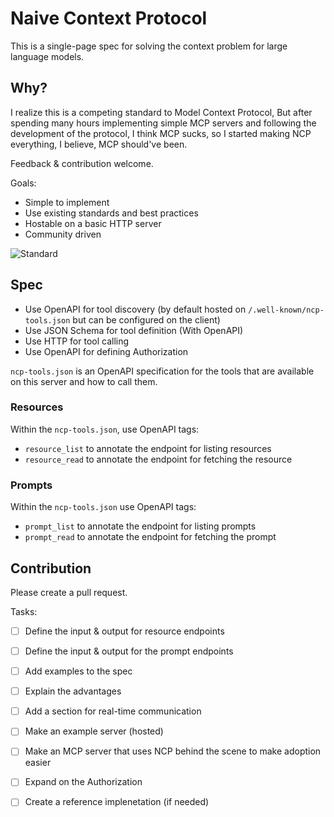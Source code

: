 # Naive Context Protocol
This is a single-page spec for solving the context problem for large language models.

## Why?
I realize this is a competing standard to Model Context Protocol,
But after spending many hours implementing simple MCP servers and following the development of the protocol,
I think MCP sucks, so I started making NCP everything, I believe, MCP should've been.

Feedback & contribution welcome.

Goals:
- Simple to implement
- Use existing standards and best practices
- Hostable on a basic HTTP server
- Community driven

![Standard](https://imgs.xkcd.com/comics/standards_2x.png)


## Spec
- Use OpenAPI for tool discovery (by default hosted on `/.well-known/ncp-tools.json` but can be configured on the client)
- Use JSON Schema for tool definition (With OpenAPI)
- Use HTTP for tool calling
- Use OpenAPI for defining Authorization

`ncp-tools.json` is an OpenAPI specification for the tools that are available on this server 
and how to call them.

### Resources
Within the `ncp-tools.json`, use OpenAPI tags:
- `resource_list` to annotate the endpoint for listing resources
- `resource_read` to annotate the endpoint for fetching the resource

### Prompts
Within the `ncp-tools.json` use OpenAPI tags:
- `prompt_list` to annotate the endpoint for listing prompts
- `prompt_read` to annotate the endpoint for fetching the prompt

## Contribution
Please create a pull request.

Tasks:
- [ ] Define the input & output for resource endpoints
- [ ] Define the input & output for the prompt endpoints
- [ ] Add examples to the spec
- [ ] Explain the advantages
- [ ] Add a section for real-time communication
- [ ] Make an example server (hosted)
- [ ] Make an MCP server that uses NCP behind the scene to make adoption easier
- [ ] Expand on the Authorization
- [ ] Create a reference implenetation (if needed)


